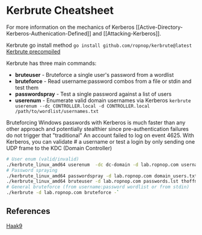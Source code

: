 # Kerbrute Cheatsheet
 For more information on the mechanics of Kerberos  [[Active-Directory-Kerberos-Authenication-Defined]] and [[Attacking-Kerberos]].
 
Kerbrute go install method `go install github.com/ropnop/kerbrute@latest`  
[Kerbrute precompiled](https://github.com/ropnop/kerbrute/releases)

Kerbrute has three main commands:

-   **bruteuser** - Bruteforce a single user's password from a wordlist
-   **bruteforce** - Read username:password combos from a file or stdin and test them
-   **passwordspray** - Test a single password against a list of users
-   **userenum** - Enumerate valid domain usernames via Kerberos
`kerbrute userenum --dc CONTROLLER.local -d CONTROLLER.local /path/to/wordlist/usernames.txt`


Bruteforcing Windows passwords with Kerberos is much faster than any other approach and potentially stealthier since pre-authentication failures do not trigger that  "traditional" An account failed to log on event 4625. With Kerberos, you can validate  # a username or test a login by only sending one UDP frame to the KDC (Domain Controller) 

```bash
# User enum (valid/invalid) 
./kerbrute_linux_amd64 userenum  -dc dc-domain -d lab.ropnop.com usernames.txt  
# Password spraying 
./kerbrute_linux_amd64 passwordspray -d lab.ropnop.com domain_users.txt Password123  # Brute force one user (take care of policy!) 
./kerbrute_linux_amd64 bruteuser -d lab.ropnop.com passwords.lst thoffman  
# General bruteforce (from username:password wordlist or from stdin) 
./kerbrute -d lab.ropnop.com bruteforce -`
```

## References

[Haak9](https://cheatsheet.haax.fr/windows-systems/exploitation/kerberos/)